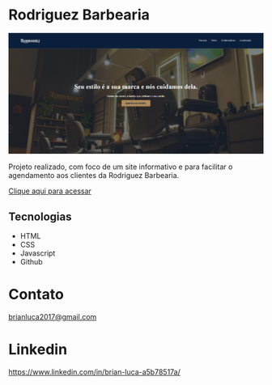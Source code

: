 # Rodriguez Barbearia 
![preview](./fotos/painel.png)
 
Projeto realizado, com foco de um site informativo e para facilitar o agendamento aos clientes da Rodriguez Barbearia. 

 [Clique aqui para acessar](https://brianluca99.github.io/Rodriguez/)

## Tecnologias
- HTML 
- CSS
- Javascript
- Github 

# Contato 
brianluca2017@gmail.com

# Linkedin
https://www.linkedin.com/in/brian-luca-a5b78517a/